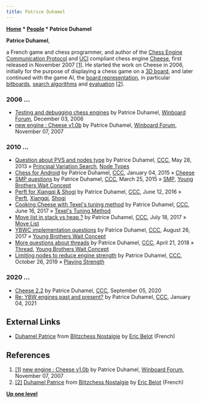 ```yaml
---
title: Patrice Duhamel
---
```

**[Home](Home "Home") \* [People](People "People") \* Patrice Duhamel**


**Patrice Duhamel**,  

a French game and chess programmer, and author of the [Chess Engine Communication Protocol](Chess_Engine_Communication_Protocol "Chess Engine Communication Protocol") and [UCI](UCI "UCI") compliant chess engine [Cheese](Cheese "Cheese"), first released in November 2007 <a id="cite-note-1" href="#cite-ref-1">[1]</a>.
He started the work on Cheese in 2006, initially for the purpose of displaying a chess game on a [3D board](3D_Graphics_Board "3D Graphics Board"), and later continued with the game AI, 
the [board representation](Board_Representation "Board Representation"), in particular [bitboards](Bitboards "Bitboards"), [search algorithms](Search "Search") and [evaluation](Evaluation "Evaluation") <a id="cite-note-2" href="#cite-ref-2">[2]</a>.



### 2006 ...


* [Testing and debugging chess engines](http://www.open-aurec.com/wbforum/viewtopic.php?f=4&t=5955) by Patrice Duhamel, [Winboard Forum](Computer_Chess_Forums "Computer Chess Forums"), December 03, 2006
* [new engine : Cheese v1.0b](http://www.open-aurec.com/wbforum/viewtopic.php?f=2&t=6925) by Patrice Duhamel, [Winboard Forum](Computer_Chess_Forums "Computer Chess Forums"), November 07, 2007


### 2010 ...


* [Question about PVS and nodes type](http://www.talkchess.com/forum3/viewtopic.php?f=7&t=48137) by Patrice Duhamel, [CCC](CCC "CCC"), May 28, 2013 » [Principal Variation Search](Principal_Variation_Search "Principal Variation Search"), [Node Types](Node_Types "Node Types")
* [Chess for Android](http://www.talkchess.com/forum/viewtopic.php?t=54856) by Patrice Duhamel, [CCC](CCC "CCC"), January 04, 2015 » [Cheese](Cheese "Cheese")
* [SMP questions](http://www.talkchess.com/forum3/viewtopic.php?f=7&t=55779) by Patrice Duhamel, [CCC](CCC "CCC"), March 25, 2015 » [SMP](SMP "SMP"), [Young Brothers Wait Concept](Young_Brothers_Wait_Concept "Young Brothers Wait Concept")
* [Perft for Xiangqi & Shogi](http://www.talkchess.com/forum/viewtopic.php?t=60445) by Patrice Duhamel, [CCC](CCC "CCC"), June 12, 2016 » [Perft](Perft "Perft"), [Xiangqi](Chinese_Chess "Chinese Chess"), [Shogi](Shogi "Shogi")
* [Cooking Cheese with Texel's tuning method](http://www.talkchess.com/forum/viewtopic.php?t=64313) by Patrice Duhamel, [CCC](CCC "CCC"), June 16, 2017 » [Texel's Tuning Method](Texel%27s_Tuning_Method "Texel's Tuning Method")
* [Move list in stack vs heap ?](http://www.talkchess.com/forum/viewtopic.php?t=64642) by Patrice Duhamel, [CCC](CCC "CCC"), July 18, 2017 » [Move List](Move_List "Move List")
* [YBWC implementation questions](http://www.talkchess.com/forum/viewtopic.php?t=64993) by Patrice Duhamel, [CCC](CCC "CCC"), August 26, 2017 » [Young Brothers Wait Concept](Young_Brothers_Wait_Concept "Young Brothers Wait Concept")
* [More questions about threads](http://www.talkchess.com/forum/viewtopic.php?t=67186) by Patrice Duhamel, [CCC](CCC "CCC"), April 21, 2018 » [Thread](Thread "Thread"), [Young Brothers Wait Concept](Young_Brothers_Wait_Concept "Young Brothers Wait Concept")
* [Limiting nodes to reduce engine strength](http://www.talkchess.com/forum3/viewtopic.php?f=7&t=72183) by Patrice Duhamel, [CCC](CCC "CCC"), October 26, 2019 » [Playing Strength](Playing_Strength "Playing Strength")


### 2020 ...


* [Cheese 2.2](http://www.talkchess.com/forum3/viewtopic.php?f=2&t=75007) by Patrice Duhamel, [CCC](CCC "CCC"), September 05, 2020
* [Re: YBW engines past and present?](http://www.talkchess.com/forum3/viewtopic.php?f=7&t=76184&start=14) by Patrice Duhamel, [CCC](CCC "CCC"), January 04, 2021


## External Links


* [Duhamel Patrice](http://www.blitzchess.fr/fr/common/info/les-programmeurs/duhamel-patrice.html) from [Blitzchess Nostalgie](http://www.blitzchess.fr/fr/) by [Eric Belot](index.php?title=Eric_Belot&action=edit&redlink=1 "Eric Belot (page does not exist)") (French)


## References


1. <a id="cite-ref-1" href="#cite-note-1">[1]</a> [new engine : Cheese v1.0b](http://www.open-aurec.com/wbforum/viewtopic.php?f=2&t=6925) by Patrice Duhamel, [Winboard Forum](Computer_Chess_Forums "Computer Chess Forums"), November 07, 2007
2. <a id="cite-ref-2" href="#cite-note-2">[2]</a> [Duhamel Patrice](http://www.blitzchess.fr/fr/common/info/les-programmeurs/duhamel-patrice.html) from [Blitzchess Nostalgie](http://www.blitzchess.fr/fr/) by [Eric Belot](index.php?title=Eric_Belot&action=edit&redlink=1 "Eric Belot (page does not exist)") (French)

**[Up one level](People "People")**







 

